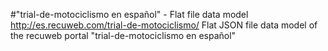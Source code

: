 #"trial-de-motociclismo en español" - Flat file data model
http://es.recuweb.com/trial-de-motociclismo/
Flat JSON file data model of the recuweb portal "trial-de-motociclismo en español"
